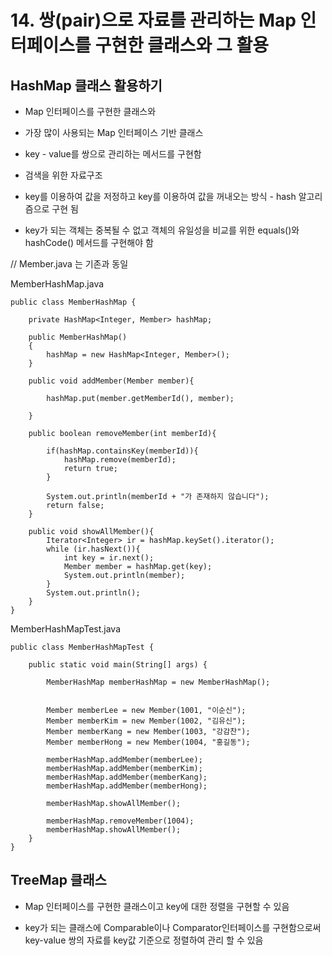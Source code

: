 # 14. 쌍(pair)으로 자료를 관리하는 Map 인터페이스를 구현한 클래스와 그 활용

## HashMap 클래스 활용하기

- Map 인터페이스를 구현한 클래스와

- 가장 많이 사용되는 Map 인터페이스 기반 클래스

- key - value를 쌍으로 관리하는 메서드를 구현함

- 검색을 위한 자료구조

- key를 이용하여 값을 저정하고 key를 이용하여 값을 꺼내오는 방식 - hash 알고리즘으로 구현 됨

- key가 되는 객체는 중복될 수 없고 객체의 유일성을 비교를 위한 equals()와 hashCode() 메서드를 구현해야 함

// Member.java 는 기존과 동일


MemberHashMap.java
```
public class MemberHashMap {

	private HashMap<Integer, Member> hashMap;
	
	public MemberHashMap()
	{
		hashMap = new HashMap<Integer, Member>();
	}
	
	public void addMember(Member member){
		
		hashMap.put(member.getMemberId(), member);
		
	}
	
	public boolean removeMember(int memberId){
		
		if(hashMap.containsKey(memberId)){
			hashMap.remove(memberId);
			return true;
		}
		
		System.out.println(memberId + "가 존재하지 않습니다");
		return false;
	}
	
	public void showAllMember(){
		Iterator<Integer> ir = hashMap.keySet().iterator();
		while (ir.hasNext()){
			int key = ir.next();
			Member member = hashMap.get(key);
			System.out.println(member);
		}	
		System.out.println();
	}
}
```

MemberHashMapTest.java
```
public class MemberHashMapTest {

	public static void main(String[] args) {

		MemberHashMap memberHashMap = new MemberHashMap();
		
		
		Member memberLee = new Member(1001, "이순신");
		Member memberKim = new Member(1002, "김유신");
		Member memberKang = new Member(1003, "강감찬");
		Member memberHong = new Member(1004, "홍길동");
		
		memberHashMap.addMember(memberLee);
		memberHashMap.addMember(memberKim);
		memberHashMap.addMember(memberKang);
		memberHashMap.addMember(memberHong);
		
		memberHashMap.showAllMember();
		
		memberHashMap.removeMember(1004);
		memberHashMap.showAllMember();
	}
}
```

## TreeMap 클래스

- Map 인터페이스를 구현한 클래스이고 key에 대한 정렬을 구현할 수 있음

- key가 되는 클래스에 Comparable이나 Comparator인터페이스를 구현함으로써 key-value 쌍의 자료를 key값 기준으로 정렬하여 관리 할 수 있음

